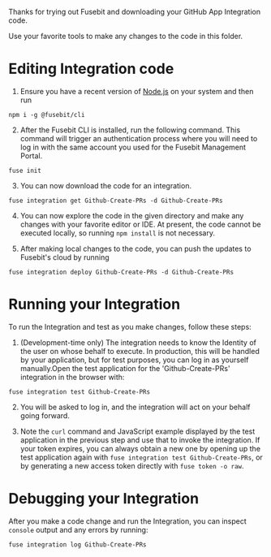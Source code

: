 Thanks for trying out Fusebit and downloading your GitHub App Integration code.

Use your favorite tools to make any changes to the code in this folder.

# Editing Integration code

1. Ensure you have a recent version of [Node.js](https://nodejs.org) on your system and then run

`npm i -g @fusebit/cli`

2. After the Fusebit CLI is installed, run the following command. This command will trigger an
   authentication process where you will need to log in with the same account you used for the Fusebit
   Management Portal.

`fuse init`

3. You can now download the code for an integration.

`fuse integration get Github-Create-PRs -d Github-Create-PRs`

4. You can now explore the code in the given directory and make any changes with your favorite editor or IDE. At present, the code cannot be executed locally, so running `npm install` is not necessary.

5. After making local changes to the code, you can push the updates to Fusebit's cloud by running

`fuse integration deploy Github-Create-PRs -d Github-Create-PRs`

# Running your Integration

To run the Integration and test as you make changes, follow these steps:

1. (Development-time only) The integration needs to know the Identity of the user on whose behalf to execute. In production, this will be handled by your application, but for test purposes, you can log in as yourself manually.Open the test application for the 'Github-Create-PRs' integration in the browser with:

`fuse integration test Github-Create-PRs`

2. You will be asked to log in, and the integration will act on your behalf going forward.

3. Note the `curl` command and JavaScript example displayed by the test application in the previous step and use that to invoke the integration. If your token expires, you can always obtain a new one by opening up the test application again with `fuse integration test Github-Create-PRs`, or by generating a new access token directly with `fuse token -o raw`.

# Debugging your Integration

After you make a code change and run the Integration, you can inspect `console`
output and any errors by running:

`fuse integration log Github-Create-PRs`
